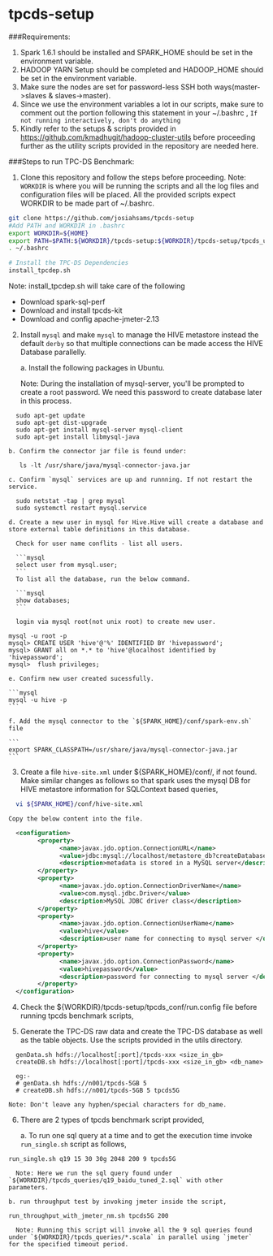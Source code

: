 # tpcds-setup

###Requirements:

1. Spark 1.6.1 should be installed and SPARK_HOME should be set in the environment variable.
2. HADOOP YARN Setup should be completed and HADOOP_HOME should be set in the environment variable.
3. Make sure the nodes are set for password-less SSH both ways(master->slaves & slaves->master).
4. Since we use the environment variables a lot in our scripts, make sure to comment out the portion following this statement in your ~/.bashrc ,
  `If not running interactively, don't do anything`
5. Kindly refer to the setups & scripts provided in https://github.com/kmadhugit/hadoop-cluster-utils before proceeding further as the utility scripts provided in the repository are needed here.
 
###Steps to run TPC-DS Benchmark:

1. Clone this repository and follow the steps before proceeding.
    Note: `WORKDIR` is where you will be running the scripts and all the log files and configuration files will be placed. All the provided scripts expect WORKDIR to be made part of ~/.bashrc. 

  ```bash
  git clone https://github.com/josiahsams/tpcds-setup
  #Add PATH and WORKDIR in .bashrc
  export WORKDIR=${HOME}
  export PATH=$PATH:${WORKDIR}/tpcds-setup:${WORKDIR}/tpcds-setup/tpcds_utils
  . ~/.bashrc  
  
  # Install the TPC-DS Dependencies
  install_tpcdep.sh
  ```
  
  Note: install_tpcdep.sh will take care of the following
  
  - Download spark-sql-perf
  - Download and install tpcds-kit
  - Download and config apache-jmeter-2.13
  

2. Install `mysql` and make `mysql` to manage the HIVE metastore instead the default `derby` so that multiple connections can be made access the HIVE Database parallelly.
  
    a. Install the following packages in Ubuntu. 
    
    Note: During the installation of mysql-server, you'll be prompted to create a root password. We need this password to create database later in this process.
  
  ```
    sudo apt-get update
    sudo apt-get dist-upgrade
    sudo apt-get install mysql-server mysql-client
    sudo apt-get install libmysql-java
  ```

    b. Confirm the connector jar file is found under:
  
  ```
     ls -lt /usr/share/java/mysql-connector-java.jar
  ```

    c. Confirm `mysql` services are up and runnning. If not restart the service.

  ```
    sudo netstat -tap | grep mysql
    sudo systemctl restart mysql.service
  ```

    d. Create a new user in mysql for Hive.Hive will create a database and store external table definitions in this database.
    
      Check for user name conflits - list all users.
    
      ```mysql
      select user from mysql.user;
      ```
      To list all the database, run the below command.
    
      ```mysql
      show databases;
      ```
   
      login via mysql root(not unix root) to create new user.
 
  ```mysql
  mysql -u root -p
  mysql> CREATE USER 'hive'@'%' IDENTIFIED BY 'hivepassword';
  mysql> GRANT all on *.* to 'hive'@localhost identified by 'hivepassword';
  mysql>  flush privileges;
  ```

    e. Confirm new user created sucessfully.
    
    ```mysql
    mysql -u hive -p 
    ```
    
    f. Add the mysql connector to the `${SPARK_HOME}/conf/spark-env.sh` file
    
    ```
    export SPARK_CLASSPATH=/usr/share/java/mysql-connector-java.jar
    ```

3. Create a file `hive-site.xml` under ${SPARK_HOME}/conf/, if not found. Make similar changes as follows so that spark uses the mysql DB for HIVE metastore information for SQLContext based queries,

  ```bash
    vi ${SPARK_HOME}/conf/hive-site.xml
  ```
  
    Copy the below content into the file.

  ```xml
    <configuration>
          <property>
                <name>javax.jdo.option.ConnectionURL</name>
                <value>jdbc:mysql://localhost/metastore_db?createDatabaseIfNotExist=true</value>
                <description>metadata is stored in a MySQL server</description>
          </property>
          <property>
                <name>javax.jdo.option.ConnectionDriverName</name>
                <value>com.mysql.jdbc.Driver</value>
                <description>MySQL JDBC driver class</description>
          </property>
          <property>
                <name>javax.jdo.option.ConnectionUserName</name>
                <value>hive</value>
                <description>user name for connecting to mysql server </description>
          </property>
          <property>
                <name>javax.jdo.option.ConnectionPassword</name>
                <value>hivepassword</value>
                <description>password for connecting to mysql server </description>
          </property>
    </configuration>
  ```
   
4. Check the ${WORKDIR}/tpcds-setup/tpcds_conf/run.config file before running tpcds benchmark scripts,
   
5. Generate the TPC-DS raw data and create the TPC-DS database as well as the table objects. Use the scripts provided in the utils directory.

  ```
    genData.sh hdfs://localhost[:port]/tpcds-xxx <size_in_gb>
    createDB.sh hdfs://localhost[:port]/tpcds-xxx <size_in_gb> <db_name>
    
    eg:-
    # genData.sh hdfs://n001/tpcds-5GB 5
    # createDB.sh hdfs://n001/tpcds-5GB 5 tpcds5G
  ```
  
    Note: Don't leave any hyphen/special characters for db_name.

6. There are 2 types of tpcds benchmark script provided,
   
    a. To run one sql query at a time and to get the execution time invoke `run_single.sh` script as follows,
    
  ```
  run_single.sh q19 15 30 30g 2048 200 9 tpcds5G
  ```

      Note: Here we run the sql query found under `${WORKDIR}/tpcds_queries/q19_baidu_tuned_2.sql` with other parameters.
   
    b. run throughput test by invoking jmeter inside the script,
    
  ```   
  run_throughput_with_jmeter_nm.sh tpcds5G 200
  ```

      Note: Running this script will invoke all the 9 sql queries found under `${WORKDIR}/tpcds_queries/*.scala` in parallel using `jmeter` for the specified timeout period. 



